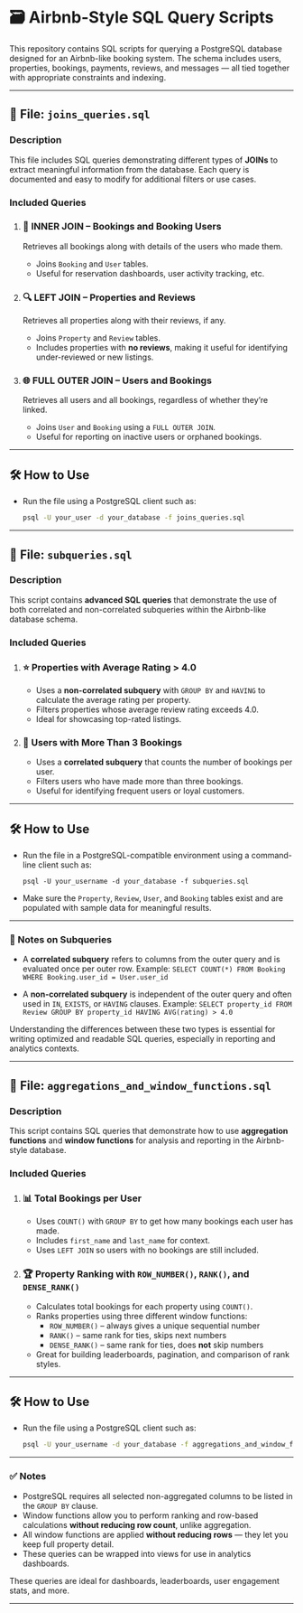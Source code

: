 # 🗃️ Airbnb-Style SQL Query Scripts

This repository contains SQL scripts for querying a PostgreSQL database designed for an Airbnb-like booking system. The schema includes users, properties, bookings, payments, reviews, and messages — all tied together with appropriate constraints and indexing.

---

## 📁 File: `joins_queries.sql`

### Description
This file includes SQL queries demonstrating different types of **JOINs** to extract meaningful information from the database. Each query is documented and easy to modify for additional filters or use cases.

### Included Queries

1. ### 🔗 INNER JOIN – Bookings and Booking Users
   Retrieves all bookings along with details of the users who made them.
   - Joins `Booking` and `User` tables.
   - Useful for reservation dashboards, user activity tracking, etc.

2. ### 🔍 LEFT JOIN – Properties and Reviews
   Retrieves all properties along with their reviews, if any.
   - Joins `Property` and `Review` tables.
   - Includes properties with **no reviews**, making it useful for identifying under-reviewed or new listings.

3. ### 🌐 FULL OUTER JOIN – Users and Bookings
   Retrieves all users and all bookings, regardless of whether they’re linked.
   - Joins `User` and `Booking` using a `FULL OUTER JOIN`.
   - Useful for reporting on inactive users or orphaned bookings.

---

## 🛠️ How to Use

- Run the file using a PostgreSQL client such as:
  ```bash
  psql -U your_user -d your_database -f joins_queries.sql
  ```


---

## 📁 File: `subqueries.sql`

### Description

This script contains **advanced SQL queries** that demonstrate the use of both correlated and non-correlated subqueries within the Airbnb-like database schema.

### Included Queries

1. ### ⭐ Properties with Average Rating > 4.0

   * Uses a **non-correlated subquery** with `GROUP BY` and `HAVING` to calculate the average rating per property.
   * Filters properties whose average review rating exceeds 4.0.
   * Ideal for showcasing top-rated listings.

2. ### 👤 Users with More Than 3 Bookings

   * Uses a **correlated subquery** that counts the number of bookings per user.
   * Filters users who have made more than three bookings.
   * Useful for identifying frequent users or loyal customers.

---

## 🛠️ How to Use

* Run the file in a PostgreSQL-compatible environment using a command-line client such as:

  ```
  psql -U your_username -d your_database -f subqueries.sql
  ```

* Make sure the `Property`, `Review`, `User`, and `Booking` tables exist and are populated with sample data for meaningful results.

---

### 🧠 Notes on Subqueries

* A **correlated subquery** refers to columns from the outer query and is evaluated once per outer row.
  Example: `SELECT COUNT(*) FROM Booking WHERE Booking.user_id = User.user_id`

* A **non-correlated subquery** is independent of the outer query and often used in `IN`, `EXISTS`, or `HAVING` clauses.
  Example: `SELECT property_id FROM Review GROUP BY property_id HAVING AVG(rating) > 4.0`

Understanding the differences between these two types is essential for writing optimized and readable SQL queries, especially in reporting and analytics contexts.

---



## 📁 File: `aggregations_and_window_functions.sql`

### Description
This script contains SQL queries that demonstrate how to use **aggregation functions** and **window functions** for analysis and reporting in the Airbnb-style database.

### Included Queries

1. ### 📊 Total Bookings per User
   - Uses `COUNT()` with `GROUP BY` to get how many bookings each user has made.
   - Includes `first_name` and `last_name` for context.
   - Uses `LEFT JOIN` so users with no bookings are still included.

2. ### 🏆 Property Ranking with `ROW_NUMBER()`, `RANK()`, and `DENSE_RANK()`
   - Calculates total bookings for each property using `COUNT()`.
   - Ranks properties using three different window functions:
     - `ROW_NUMBER()` – always gives a unique sequential number
     - `RANK()` – same rank for ties, skips next numbers
     - `DENSE_RANK()` – same rank for ties, does **not** skip numbers
   - Great for building leaderboards, pagination, and comparison of rank styles.

---

## 🛠️ How to Use

- Run the file using a PostgreSQL client such as:
  ```bash
  psql -U your_username -d your_database -f aggregations_and_window_functions.sql
  ```

---

### ✅ Notes

- PostgreSQL requires all selected non-aggregated columns to be listed in the `GROUP BY` clause.
- Window functions allow you to perform ranking and row-based calculations **without reducing row count**, unlike aggregation.
- All window functions are applied **without reducing rows** — they let you keep full property detail.
- These queries can be wrapped into views for use in analytics dashboards.

These queries are ideal for dashboards, leaderboards, user engagement stats, and more.

---






